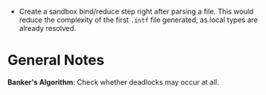 - Create a sandbox bind/reduce step right after parsing a file. This would reduce the complexity of the first `.intf` file generated, as local types are already resolved.


General Notes
=============

**Banker's Algorithm**: Check whether deadlocks may occur at all.